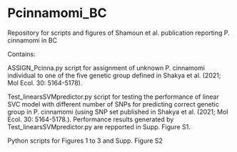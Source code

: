 # Pcinnamomi_BC
Repository for scripts and figures of Shamoun et al. publication reporting P. cinnamomi in BC

Contains: 

ASSIGN_Pcinna.py script for assignment of unknown P. cinnamomi individual to one of the five genetic group defined in Shakya et al. (2021; Mol Ecol. 30: 5164-5178).

Test_linearsSVMpredictor.py script for testing the performance of linear SVC model with different number of SNPs for predicting correct genetic group in P. cinnamomi (using SNP set published in Shakya et al. (2021; Mol Ecol. 30: 5164-5178.). Performance results generated by Test_linearsSVMpredictor.py are repported in Supp. Figure S1. 

Python scripts for Figures 1 to 3 and Supp. Figure S2
